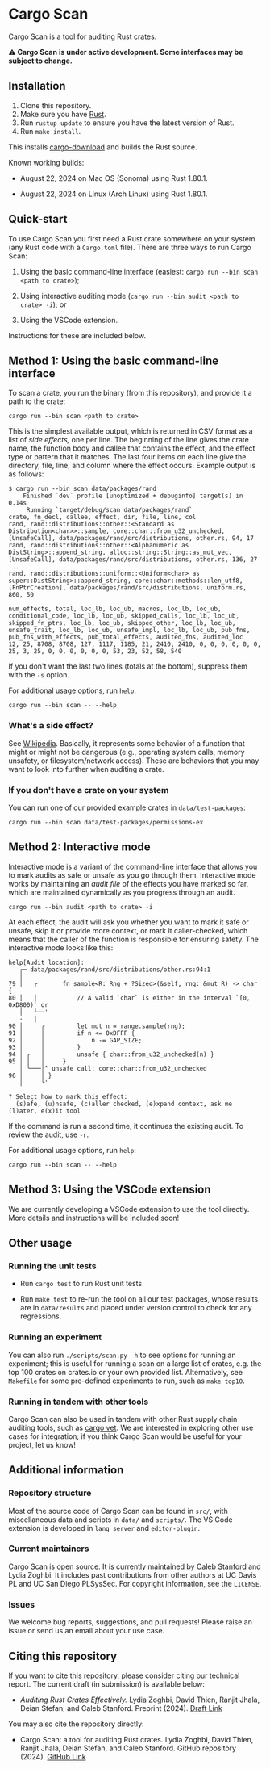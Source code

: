 # Cargo Scan

Cargo Scan is a tool for auditing Rust crates.

**⚠️ Cargo Scan is under active development. Some interfaces may be subject to change.**

## Installation

1. Clone this repository.
2. Make sure you have [Rust](https://www.rust-lang.org/tools/install).
3. Run `rustup update` to ensure you have the latest version of Rust.
4. Run `make install`.

This installs [cargo-download](https://crates.io/crates/cargo-download) and builds the Rust source.

Known working builds:

- August 22, 2024 on Mac OS (Sonoma) using Rust 1.80.1.

- August 22, 2024 on Linux (Arch Linux) using Rust 1.80.1.

## Quick-start

To use Cargo Scan you first need a Rust crate somewhere on your system (any Rust code with a `Cargo.toml` file).
There are three ways to run Cargo Scan:

1. Using the basic command-line interface (easiest: `cargo run --bin scan <path to crate>`);

2. Using interactive auditing mode (`cargo run --bin audit <path to crate> -i`); or

3. Using the VSCode extension.

Instructions for these are included below.

## Method 1: Using the basic command-line interface

To scan a crate, you run the binary (from this repository), and provide it a path to the crate:
```
cargo run --bin scan <path to crate>
```

This is the simplest available output, which is returned in CSV format as a list of *side effects,* one per line.
The beginning of the line gives the crate name, the function body and callee that contains the effect, and the effect type or pattern that it matches.
The last four items on each line give the directory, file, line, and column where the effect occurs.
Example output is as follows:
```
$ cargo run --bin scan data/packages/rand
    Finished `dev` profile [unoptimized + debuginfo] target(s) in 0.14s
     Running `target/debug/scan data/packages/rand`
crate, fn_decl, callee, effect, dir, file, line, col
rand, rand::distributions::other::<Standard as Distribution<char>>::sample, core::char::from_u32_unchecked, [UnsafeCall], data/packages/rand/src/distributions, other.rs, 94, 17
rand, rand::distributions::other::<Alphanumeric as DistString>::append_string, alloc::string::String::as_mut_vec, [UnsafeCall], data/packages/rand/src/distributions, other.rs, 136, 27
...
rand, rand::distributions::uniform::<Uniform<char> as super::DistString>::append_string, core::char::methods::len_utf8, [FnPtrCreation], data/packages/rand/src/distributions, uniform.rs, 860, 50

num_effects, total, loc_lb, loc_ub, macros, loc_lb, loc_ub, conditional_code, loc_lb, loc_ub, skipped_calls, loc_lb, loc_ub, skipped_fn_ptrs, loc_lb, loc_ub, skipped_other, loc_lb, loc_ub, unsafe_trait, loc_lb, loc_ub, unsafe_impl, loc_lb, loc_ub, pub_fns, pub_fns_with_effects, pub_total_effects, audited_fns, audited_loc
12, 25, 8708, 8708, 127, 1117, 1185, 21, 2410, 2410, 0, 0, 0, 0, 0, 0, 25, 3, 25, 0, 0, 0, 0, 0, 0, 53, 23, 52, 58, 540
```

If you don't want the last two lines (totals at the bottom), suppress them with the `-s` option.

For additional usage options, run `help`:
```
cargo run --bin scan -- --help
```

### What's a side effect?

See [Wikipedia](https://en.wikipedia.org/wiki/Side_effect_(computer_science)). Basically, it represents some behavior of a function that might or might not be dangerous (e.g., operating system calls, memory unsafety, or filesystem/network access). These are behaviors that you may want to look into further when auditing a crate.

### If you don't have a crate on your system

You can run one of our provided example crates in `data/test-packages`:
```
cargo run --bin scan data/test-packages/permissions-ex
```

## Method 2: Interactive mode

Interactive mode is a variant of the command-line interface that allows you to mark
audits as safe or unsafe as you go through them.
Interactive mode works by maintaining an *audit file* of the effects you have marked so far,
which are maintained dynamically as you progress through an audit.
```
cargo run --bin audit <path to crate> -i
```

At each effect, the audit will ask you whether you want to mark it safe or unsafe,
skip it or provide more context, or mark it caller-checked, which means that the caller
of the function is responsible for ensuring safety.
The interactive mode looks like this:
```
help[Audit location]:
   ┌─ data/packages/rand/src/distributions/other.rs:94:1
   │
79 │   ╭       fn sample<R: Rng + ?Sized>(&self, rng: &mut R) -> char {
80 │   │           // A valid `char` is either in the interval `[0, 0xD800)` or
   │   ╰──'
   ·   │
90 │     ╭         let mut n = range.sample(rng);
91 │     │         if n <= 0xDFFF {
92 │     │             n -= GAP_SIZE;
93 │     │         }
94 │ ╭   │         unsafe { char::from_u32_unchecked(n) }
95 │ │   │     }
   │ ╰───│^ unsafe call: core::char::from_u32_unchecked
96 │     │ }
   │     ╰'

? Select how to mark this effect:
  (s)afe, (u)nsafe, (c)aller checked, (e)xpand context, ask me (l)ater, e(x)it tool
```

If the command is run a second time, it continues the existing audit.
To review the audit, use `-r`.

For additional usage options, run `help`:
```
cargo run --bin scan -- --help
```

## Method 3: Using the VSCode extension

We are currently developing a VSCode extension to use the tool directly.
More details and instructions will be included soon!

<!-- TODO include instructions here -->

## Other usage

### Running the unit tests

- Run `cargo test` to run Rust unit tests

- Run `make test` to re-run the tool on all our test packages, whose results are in `data/results` and placed under version control to check for any regressions.

### Running an experiment

You can also run `./scripts/scan.py -h` to see options for running an experiment; this is useful for running a scan on a large list of crates, e.g. the top 100 crates on crates.io or your own provided list. Alternatively, see `Makefile` for some pre-defined experiments to run, such as `make top10`.

### Running in tandem with other tools

Cargo Scan can also be used in tandem with other Rust supply chain auditing tools, such as [cargo vet](https://mozilla.github.io/cargo-vet/).
We are interested in exploring other use cases for integration; if you think Cargo Scan would be useful for your project, let us know!

## Additional information

### Repository structure

Most of the source code of Cargo Scan can be found in `src/`, with miscellaneous data and scripts in `data/` and `scripts/`.
The VS Code extension is developed in `lang_server` and `editor-plugin`.

### Current maintainers

Cargo Scan is open source.
It is currently maintained by [Caleb Stanford](https://web.cs.ucdavis.edu/~cdstanford/) and Lydia Zoghbi.
It includes past contributions from other authors at UC Davis PL and UC San Diego PLSysSec.
For copyright information, see the `LICENSE`.

### Issues

We welcome bug reports, suggestions, and pull requests! Please raise an issue or send us an email about your use case.

## Citing this repository

If you want to cite this repository, please consider citing our technical report.
The current draft (in submission) is available below:

- *Auditing Rust Crates Effectively.* Lydia Zoghbi, David Thien, Ranjit Jhala, Deian Stefan, and Caleb Stanford. Preprint (2024). [Draft Link](https://web.cs.ucdavis.edu/~cdstanford/doc/2024/CargoScan-draft.pdf)

You may also cite the repository directly:

- Cargo Scan: a tool for auditing Rust crates. Lydia Zoghbi, David Thien, Ranjit Jhala, Deian Stefan, and Caleb Stanford. GitHub repository (2024). [GitHub Link](https://github.com/PLSysSec/cargo-scan)
